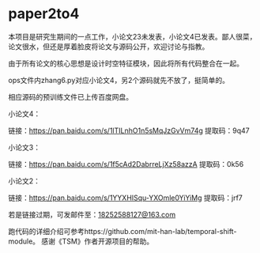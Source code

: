 # paper2to4
本项目是研究生期间的一点工作，小论文23未发表，小论文4已发表。鄙人很菜，论文很水，但还是厚着脸皮将论文与源码公开，欢迎讨论与指教。

由于所有论文的核心思想是设计时空特征模块，因此将所有代码整合在一起。

ops文件内zhang6.py对应小论文4，另2个源码就先不放了，挺简单的。

相应源码的预训练文件已上传百度网盘。

小论文4：

链接：https://pan.baidu.com/s/1lTILnhO1n5sMqJzGvVm74g 提取码：9q47 

小论文3：

链接：https://pan.baidu.com/s/1f5cAd2DabrreLjXz58azzA 提取码：0k56 

小论文2：

链接：https://pan.baidu.com/s/1YYXHISqu-YXOmle0YiYiMg 提取码：jrf7 

若是链接过期，可发邮件至：18252588127@163.com

跑代码的详细介绍可参考https://github.com/mit-han-lab/temporal-shift-module。 感谢《TSM》作者开源项目的帮助。

